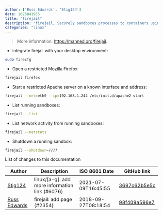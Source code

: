 ```yaml
---
author: ['Russ Edwards', 'Stig124']
date: 1625841955
title: "firejail"
description: "firejail, Securely sandboxes processes to containers using built-in Linux capabilities."
categories: "linux"
---
```

> More information: <https://manned.org/firejail>.

- Integrate firejail with your desktop environment:

```bash
sudo firecfg
```

- Open a restricted Mozilla Firefox:

```bash
firejail firefox
```

- Start a restricted Apache server on a known interface and address:

```bash
firejail --net=eth0 --ip=192.168.1.244 /etc/init.d/apache2 start
```

- List running sandboxes:

```bash
firejail --list
```

- List network activity from running sandboxes:

```bash
firejail --netstats
```

- Shutdown a running sandbox:

```bash
firejail --shutdown=7777
```
List of changes to this documentation


Author | Description | ISO 8601 Date | GitHub link
------|-----|-----|-----
[Stig124](mailto:stigpro@outlook.fr) | linux/[a-g]: add more information link (#6076) | 2021-07-09T16:45:55 | [3697c62b5e5c](https://github.com/tldr-pages/tldr/commit/3697c62b5e5cd9bae7a99c591cb81d1ddcfbf792)
[Russ Edwards](mailto:redwards@digitellinc.com) | firejail: add page (#2354) | 2018-09-27T08:18:54 | [98f409a596e7](https://github.com/tldr-pages/tldr/commit/98f409a596e75fbc1e605c510238c3ed3c18df46)

